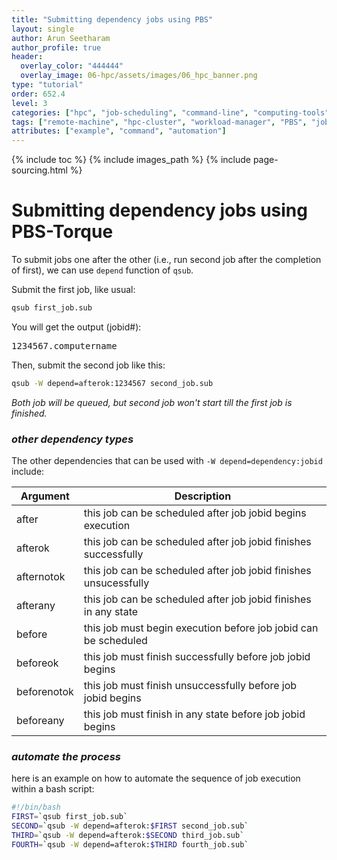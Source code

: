 ```yaml
---
title: "Submitting dependency jobs using PBS"
layout: single
author: Arun Seetharam
author_profile: true
header:
  overlay_color: "444444"
  overlay_image: 06-hpc/assets/images/06_hpc_banner.png
type: "tutorial"
order: 652.4
level: 3
categories: ["hpc", "job-scheduling", "command-line", "computing-tools"]
tags: ["remote-machine", "hpc-cluster", "workload-manager", "PBS", "job-script", "job-submission", "dependencies", "multi-job", "JOBID", "qsub-depend"]
attributes: ["example", "command", "automation"]
---
```


{% include toc %}
{% include images_path %}
{% include page-sourcing.html %}


# Submitting dependency jobs using PBS-Torque

To submit jobs one after the other (i.e., run second job after the completion of first), we can use `depend` function of `qsub`.

Submit the first job, like usual:
```bash
qsub first_job.sub
```

You will get the output (jobid#):
<pre class="output">
1234567.computername
</pre>

Then, submit the second job like this:
```bash
qsub -W depend=afterok:1234567 second_job.sub
```
*Both job will be queued, but second job won't start till the first job is finished.*

### *other dependency types*

The other dependencies that can be used with `-W depend=dependency:jobid` include:

| Argument    | Description                                                      |
|-------------|------------------------------------------------------------------|
| after       | this job can be scheduled after job jobid begins execution       |
| afterok     | this job can be scheduled after job jobid finishes successfully  |
| afternotok  | this job can be scheduled after job jobid finishes unsucessfully |
| afterany    | this job can be scheduled after job jobid finishes in any state  |
| before      | this job must begin execution before job jobid can be scheduled  |
| beforeok    | this job must finish successfully before job jobid begins        |
| beforenotok | this job must finish unsuccessfully before job jobid begins      |
| beforeany   | this job must finish in any state before job jobid begins        |


### *automate the process*

here is an example on how to automate the sequence of job execution within a bash script:

```bash
#!/bin/bash
FIRST=`qsub first_job.sub`
SECOND=`qsub -W depend=afterok:$FIRST second_job.sub`
THIRD=`qsub -W depend=afterok:$SECOND third_job.sub`
FOURTH=`qsub -W depend=afterok:$THIRD fourth_job.sub`
```
